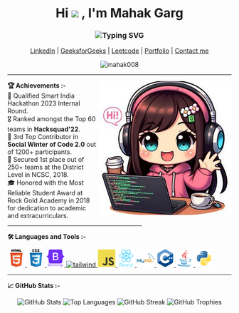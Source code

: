 <h1 align="center">
  Hi 
  <img src="https://raw.githubusercontent.com/MartinHeinz/MartinHeinz/master/wave.gif" width="30px">
  , I'm Mahak Garg <br />
</h1>

<h3 align="center">
  <img src="https://readme-typing-svg.demolab.com?font=Fira+Code&color=ff8096&size=24&center=true&vCenter=true&width=435&lines=MCA+Student;Tech+Enthusiast;Frontend+Developer;Open+Source+Contributor;Loves+to+Learn+New+Things" alt="Typing SVG" />
</h3>

<p align="center">
  <a href="https://www.linkedin.com/in/mahakgarg/">LinkedIn</a> |
  <a href="https://www.geeksforgeeks.org/user/mahak_garg/">GeeksforGeeks</a> |
  <a href="https://leetcode.com/u/Mahak80/">Leetcode</a> |
  <a href="https://mahakgarg.vercel.app/">Portfolio</a> |
  <a href="mailto:garg02mahak@gmail.com">Contact me</a> 
</p> 

<p align="center">
  <img src="https://komarev.com/ghpvc/?username=mahak008&label=Profile%20views&color=0e75b6&style=flat" alt="mahak008"> 
</p>

<hr />

<img src="img.jpeg" min-width="300px" max-width="300px" width="300px" align="right"> 

**🏆 Achievements :-** <br />
🏅 Qualified Smart India Hackathon 2023 Internal Round. <br />
🎖️ Ranked amongst the Top 60 teams in **Hacksquad'22**. <br />
🥉 3rd Top Contributor in **Social Winter of Code 2.0** out of 1200+ participants. <br />
🥇 Secured 1st place out of 250+ teams at the District Level in NCSC, 2018. <br />
🎓 Honored with the Most Reliable Student Award at Rock Gold Academy in 2018 for dedication to academic and extracurriculars. <br />

<hr width = "60%" />

**🛠️ Languages and Tools :-** <br />

<p align="left"> 
  <a href="https://www.w3.org/html/" target="_blank" rel="noreferrer"> 
    <img src="https://raw.githubusercontent.com/devicons/devicon/master/icons/html5/html5-original-wordmark.svg" alt="html5" width="40" height="40"> 
  </a> 
  <a href="https://www.w3schools.com/css/" target="_blank" rel="noreferrer"> 
    <img src="https://raw.githubusercontent.com/devicons/devicon/master/icons/css3/css3-original-wordmark.svg" alt="css3" width="40" height="40"/> 
  </a>
  <a href="https://getbootstrap.com" target="_blank" rel="noreferrer"> 
    <img src="https://raw.githubusercontent.com/devicons/devicon/master/icons/bootstrap/bootstrap-plain-wordmark.svg" alt="bootstrap" width="40" height="40"> 
  </a> 
  <a href="https://tailwindcss.com/" target="_blank" rel="noreferrer"> 
    <img src="https://www.vectorlogo.zone/logos/tailwindcss/tailwindcss-icon.svg" alt="tailwind" width="40" height="40"/> 
  </a>
  <a href="https://developer.mozilla.org/en-US/docs/Web/JavaScript" target="_blank" rel="noreferrer"> 
    <img src="https://raw.githubusercontent.com/devicons/devicon/master/icons/javascript/javascript-original.svg" alt="javascript" width="40" height="40"> 
  </a> 
  <a href="https://reactjs.org/" target="_blank" rel="noreferrer"> 
    <img src="https://raw.githubusercontent.com/devicons/devicon/master/icons/react/react-original-wordmark.svg" alt="react" width="40" height="40"/> 
  </a>
  <a href="https://www.mysql.com/" target="_blank" rel="noreferrer"> 
    <img src="https://raw.githubusercontent.com/devicons/devicon/master/icons/mysql/mysql-original-wordmark.svg" alt="mysql" width="40" height="40"> 
  </a>
  <a href="https://www.w3schools.com/cpp/" target="_blank" rel="noreferrer"> 
    <img src="https://raw.githubusercontent.com/devicons/devicon/master/icons/cplusplus/cplusplus-original.svg" alt="cplusplus" width="40" height="40"> 
  </a> 
  <a href="https://www.java.com" target="_blank" rel="noreferrer"> 
    <img src="https://raw.githubusercontent.com/devicons/devicon/master/icons/java/java-original.svg" alt="java" width="40" height="40"> 
  </a> 
  <a href="https://www.python.org" target="_blank" rel="noreferrer"> 
    <img src="https://raw.githubusercontent.com/devicons/devicon/master/icons/python/python-original.svg" alt="python" width="40" height="40"/> 
  </a>
</p>

<hr />

**📈 GitHub Stats :-** <br />

<p align="center"> 
  <img src="https://github-readme-stats.vercel.app/api?username=mahak008&show_icons=true&theme=radical" height="150" alt="GitHub Stats" />
    <img src="https://github-readme-stats.vercel.app/api/top-langs/?username=mahak008&layout=compact&theme=radical" height="150" alt="Top Languages" />
    <img src="https://github-readme-streak-stats.herokuapp.com/?user=mahak008&theme=radical" height="150" alt="GitHub Streak" />
  <img src="https://github-profile-trophy.vercel.app/?username=mahak008&theme=discord&no-frame=true&no-bg=true&column=-1&row=1" height="150" alt="GitHub Trophies" />
</p>
